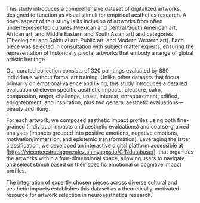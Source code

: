 This study introduces a comprehensive dataset of digitalized artworks, designed to function as visual stimuli for empirical aesthetics research. A novel aspect of this study is its inclusion of artworks from often underrepresented cultures (Mexican and Central/South American art, African art, and Middle Eastern and South Asian art) and categories (Theological and Spiritual art, Public art,  and Modern Western art). Each piece was selected in consultation with subject matter experts, ensuring the representation of historically pivotal artworks that embody a range of global artistic heritage.

Our curated collection consists of 320 paintings evaluated by 880 individuals without formal art training. Unlike other datasets that focus primarily on emotional valence and liking, this study introduces a detailed evaluation of eleven specific aesthetic impacts: pleasure, calm, compassion, anger, challenge, upset, interest, enrapturement, edified, enlightenment, and inspiration, plus two general aesthetic evaluations—beauty and liking. 

For each artwork, we composed aesthetic impact profiles using both fine-grained (individual impacts and aesthetic evaluations) and coarse-grained analyses (impacts grouped into positive emotions, negative emotions, motivation/immersion, and epistemic transformation). Leveraging the latter classification, we developed an interactive digital platform accessible at [https://vicenteestradagonzalez.shinyapps.io/CfNdatabase/], that organizes the artworks within a four-dimensional space, allowing users to navigate and select stimuli based on their specific emotional or cognitive impact profiles.

The integration of expertly chosen pieces across diverse cultural and aesthetic impacts establishes this dataset as a theoretically-motivated resource for artwork selection in neuroaesthetics research.

